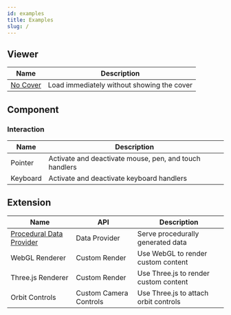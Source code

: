 ```yaml
---
id: examples
title: Examples
slug: /
---
```


## Viewer

| Name                           | Description                                |
| ------------------------------ | ------------------------------------------ |
| [No Cover](/examples/no-cover) | Load immediately without showing the cover |

## Component

### Interaction

| Name     | Description                                            |
| -------- | ------------------------------------------------------ |
| Pointer  | Activate and deactivate mouse, pen, and touch handlers |
| Keyboard | Activate and deactivate keyboard handlers              |

## Extension

| Name | API | Description |
| --- | --- | --- |
| [Procedural Data Provider](/examples/procedural-data-provider) | Data Provider | Serve procedurally generated data |
| WebGL Renderer | Custom Render | Use WebGL to render custom content |
| Three.js Renderer | Custom Render | Use Three.js to render custom content |
| Orbit Controls | Custom Camera Controls | Use Three.js to attach orbit controls |
